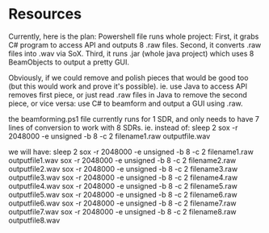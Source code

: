 # Resources
Currently, here is the plan: 
Powershell file runs whole project:
First, it grabs C# program to access API and outputs 8 .raw files.
Second, it converts .raw files into .wav via SoX.
Third, it runs .jar (whole java project) which uses 8 BeamObjects to output a pretty GUI.

Obviously, if we could remove and polish pieces that would be good too (but this would work and prove it's possible).
ie. use Java to access API removes first piece, or just read .raw files in Java to remove the second piece, 
or vice versa: use C# to beamform and output a GUI using .raw.


the beamforming.ps1 file currently runs for 1 SDR, and only needs to have 7 lines of conversion to work with 8 SDRs.
ie.
instead of: 
sleep 2
sox -r 2048000 -e unsigned -b 8 -c 2 filename1.raw outputfile.wav

we will have:
sleep 2
sox -r 2048000 -e unsigned -b 8 -c 2 filename1.raw outputfile1.wav
sox -r 2048000 -e unsigned -b 8 -c 2 filename2.raw outputfile2.wav
sox -r 2048000 -e unsigned -b 8 -c 2 filename3.raw outputfile3.wav
sox -r 2048000 -e unsigned -b 8 -c 2 filename4.raw outputfile4.wav
sox -r 2048000 -e unsigned -b 8 -c 2 filename5.raw outputfile5.wav
sox -r 2048000 -e unsigned -b 8 -c 2 filename6.raw outputfile6.wav
sox -r 2048000 -e unsigned -b 8 -c 2 filename7.raw outputfile7.wav
sox -r 2048000 -e unsigned -b 8 -c 2 filename8.raw outputfile8.wav

